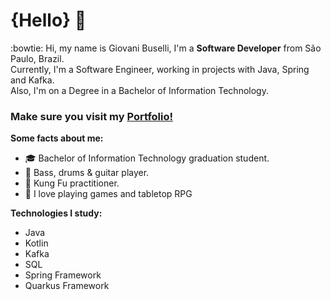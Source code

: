 # {Hello} 👋

:bowtie: Hi, my name is Giovani Buselli, I'm a <b>Software Developer</b> from São Paulo, Brazil. <br>
Currently, I'm a Software Engineer, working in projects with Java, Spring and Kafka. <br>
Also, I'm on a Degree in a Bachelor of Information Technology. <br>

### Make sure you visit my <a target="_blank" href="https://gibuselli.github.io/portfolio/">Portfolio!</a>


**Some facts about me:**

* :mortar_board: Bachelor of Information Technology graduation student.
* :guitar: Bass, drums & guitar player.
* :kimono: Kung Fu practitioner.
* :game_die: I love playing games and tabletop RPG

**Technologies I study:**

* Java
* Kotlin
* Kafka
* SQL
* Spring Framework
* Quarkus Framework

<!--
**gibuselli/gibuselli** is a ✨ _special_ ✨ repository because its `README.md` (this file) appears on your GitHub profile.




